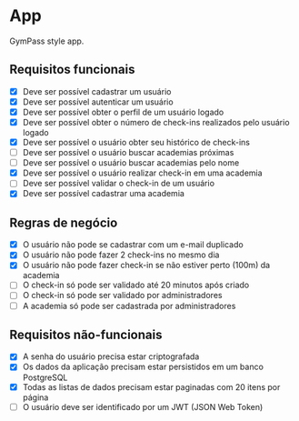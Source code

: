 # App

GymPass style app.

## Requisitos funcionais 

- [x] Deve ser possível cadastrar um usuário
- [x] Deve ser possível autenticar um usuário
- [x] Deve ser possível obter o perfil de um usuário logado
- [x] Deve ser possível obter o número de check-ins realizados pelo usuário logado
- [x] Deve ser possível o usuário obter seu histórico de check-ins
- [ ] Deve ser possível o usuário buscar academias próximas
- [ ] Deve ser possível o usuário buscar academias pelo nome
- [x] Deve ser possível o usuário realizar check-in em uma academia
- [ ] Deve ser possível validar o check-in de um usuário
- [x] Deve ser possível cadastrar uma academia

## Regras de negócio

- [x] O usuário não pode se cadastrar com um e-mail duplicado
- [x] O usuário não pode fazer 2 check-ins no mesmo dia
- [x] O usuário não pode fazer check-in se não estiver perto (100m) da academia
- [ ] O check-in só pode ser validado até 20 minutos após criado
- [ ] O check-in só pode ser validado por administradores
- [ ] A academia só pode ser cadastrada por administradores

## Requisitos não-funcionais

- [x] A senha do usuário precisa estar criptografada
- [x] Os dados da aplicação precisam estar persistidos em um banco PostgreSQL
- [x] Todas as listas de dados precisam estar paginadas com 20 itens por página
- [ ] O usuário deve ser identificado por um JWT (JSON Web Token)